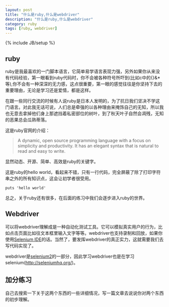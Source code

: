 ```yaml
---
layout: post
title: "什么是ruby,什么是webdriver"
description: "什么是ruby,什么是webdriver"
category: ruby
tags: [ruby, webdriver]
---
```

{% include JB/setup %}

ruby
------
ruby是我最喜欢的一门脚本语言，它简单易学语言表现力强，另外如果你从来没有代码经验，第一眼看到ruby代码时，你不会被各种符号所吓到(比如c中的{}&*等),你不会有一种深深的无力感，这点很重要，第一眼的感觉往往是你坚持下去的重要理由，无论是学习还是爱情，都是这样。

在跟一些同行交流的时候有人说ruby是日本人发明的，为了抗日我们坚决不学这门语言。对此我无话可说，人们总是牵强的以各种理由来掩饰自己的无知，所以我也无意去拿掉他们身上那遮挡着私密部位的树叶，到了秋天叶子自然会凋残，无知的恶果总会瓜熟蒂落。

这是ruby官网的介绍：

> A dynamic, open source programming language with a focus on simplicity and productivity. It has an elegant syntax that is natural to read and easy to write.

显然动态、开源、简单、高效是ruby的关键字。

这是ruby的hello world，看起来不错，只有一行代码，完全屏蔽了除了打印字符串之外的所有知识点，这会让初学者很受用。
	
	puts 'hello world'

总之，关于ruby还有很多，在后面的练习中我们会逐步进入ruby的世界。

Webdriver
---------
可以将webdriver理解成是一种自动化测试工具。它可以模拟真实用户的行为，比如点击页面比如往文本框里输入文字等等。webdriver也支持录制和回放，如果你使用[Selenium IDE]()的话。当然了，要发挥webdriver的真正实力，这就需要我们去写代码实现了。

webdriver是[selenium2](http://seleniumhq.org/)的一部分，因此学习webdriver也是在学习selenium(http://seleniumhq.org/)。

加分练习
--------
自己去搜索一下关于这两个东西的一些详细情况，写一篇文章去说说你对两个东西的初步理解。






